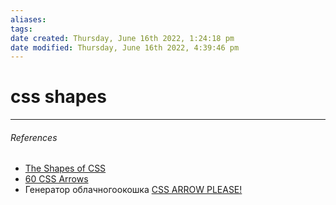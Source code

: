 ```yaml
---
aliases: 
tags: 
date created: Thursday, June 16th 2022, 1:24:18 pm
date modified: Thursday, June 16th 2022, 4:39:46 pm
---
```


# css shapes

---

###### References

- [The Shapes of CSS](https://css-tricks.com/the-shapes-of-css/)
- [60 CSS Arrows](https://freefrontend.com/css-arrows/#simple-arrows)
- Генератор облачногоокошка [CSS ARROW PLEASE!](https://cssarrowplease.com/)
